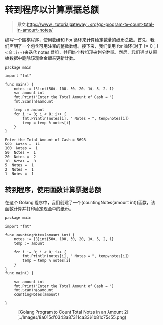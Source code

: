 # 转到程序以计算票据总额

> 原文:[https://www . tutorialgateway . org/go-program-to-count-total-in-amount-notes/](https://www.tutorialgateway.org/go-program-to-count-total-notes-in-an-amount/)

编写一个围棋程序，使用数组和 For 循环来计算给定数量的纸币总数。首先，我们声明了一个包含可用注释的整数数组。接下来，我们使用 for 循环(对于 I:= 0；I < 8；i++)来迭代 notes 数组，并用每个数组项来划分数量。然后，我们通过从原始数据中删除该现金金额来更新计数。

```
package main

import "fmt"

func main() {
    notes := [8]int{500, 100, 50, 20, 10, 5, 2, 1}
    var amount int
    fmt.Print("Enter the Total Amount of Cash = ")
    fmt.Scanln(&amount)

    temp := amount
    for i := 0; i < 8; i++ {
        fmt.Println(notes[i], " Notes = ", temp/notes[i])
        temp = temp % notes[i]
    }
}
```

```
Enter the Total Amount of Cash = 5698
500  Notes =  11
100  Notes =  1
50  Notes =  1
20  Notes =  2
10  Notes =  0
5  Notes =  1
2  Notes =  1
1  Notes =  1
```

## 转到程序，使用函数计算票据总额

在这个 Golang 程序中，我们创建了一个(countingNotes(amount int))函数，该函数计算并打印给定现金中的纸币。

```
package main

import "fmt"

func countingNotes(amount int) {
    notes := [8]int{500, 100, 50, 20, 10, 5, 2, 1}
    temp := amount

    for i := 0; i < 8; i++ {
        fmt.Println(notes[i], " Notes = ", temp/notes[i])
        temp = temp % notes[i]
    }
}
func main() {

    var amount int
    fmt.Print("Enter the Total Amount of Cash = ")
    fmt.Scanln(&amount)
    countingNotes(amount)

}
```

<figure class="wp-block-image size-large">![Golang Program to Count Total Notes in an Amount 2](../Images/8a015df0343a87311ca3361b81c75d55.png)</figure>
